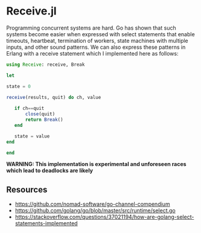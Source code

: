 # Receive.jl

Programming concurrent systems are hard. Go has shown that such systems become easier when expressed with select statements that enable timeouts, heartbeat, termination of workers, state machines with multiple inputs, and other sound patterns. We can also express these patterns in Erlang with a receive statement which I implemented here as follows:


``` julia
using Receive: receive, Break

let

state = 0

receive(results, quit) do ch, value
    
   if ch==quit
       close(quit)
       return Break()
   end

   state = value
end

end
```

**WARNING: This implementation is experimental and unforeseen races which lead to deadlocks are likely**


## Resources

  * https://github.com/nomad-software/go-channel-compendium
  * <https://github.com/golang/go/blob/master/src/runtime/select.go>
  * https://stackoverflow.com/questions/37021194/how-are-golang-select-statements-implemented
